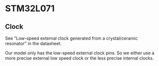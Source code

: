 # STM32L071

## Clock

See "Low-speed external clock generated from a crystal/ceramic resonator" in
the datasheet.

Our model only has the low-speed external clock pins. So we either use a more
precise external low speed clock or the less precise internal clocks.

